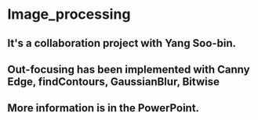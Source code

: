 # Image_processing
## It's a collaboration project with Yang Soo-bin.
## Out-focusing has been implemented with Canny Edge, findContours, GaussianBlur, Bitwise
## More information is in the PowerPoint.
